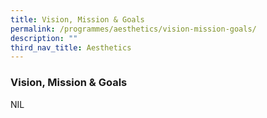 ```yaml
---
title: Vision, Mission & Goals
permalink: /programmes/aesthetics/vision-mission-goals/
description: ""
third_nav_title: Aesthetics
---
```

### Vision, Mission & Goals
 NIL